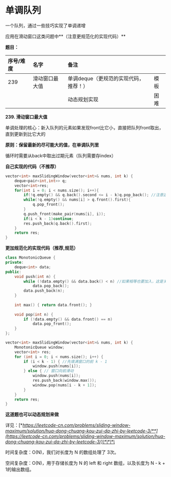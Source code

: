# 单调队列

一个队列，通过一些技巧实现了单调递增

应用在滑动窗口这类问题中**（注意更规范化的实现代码）**

**题目：**

| 序号/难度 | 名字 | 备注 |  |
| :--- | :--- | :--- | :--- |
| 239 | 滑动窗口最大值 | 单调deque（更规范的实现代码，推荐！） | 模板 |
|  |  | 动态规划实现 | 困难 |

**239. 滑动窗口最大值**

单调处理的核心：新入队列的元素如果发现front比它小，直接把队列front取出，直到更新到比它大的

**原则：保留最新的尽可能大的值，在单调队列里**

循环时需要从back中取出过期元素（队列需要存index）

**自己实现的代码（不推荐）**

```cpp
vector<int> maxSlidingWindow(vector<int>& nums, int k) {
    deque<pair<int,int>> q;
    vector<int>res;
    for(int i = 0; i < nums.size(); i++){
        if(!q.empty() && q.back().second <= i - k)q.pop_back(); //注意这个小于等于
        while(!q.empty() && nums[i] > q.front().first){
            q.pop_front();
        }
        q.push_front(make_pair(nums[i], i));
        if(i < k - 1)continue;
        res.push_back(q.back().first);
    }
    return res;
}
```

**更加规范化的实现代码（推荐,规范）**

```cpp
class MonotonicQueue {
private:
    deque<int> data;
public:
    void push(int n) {
        while (!data.empty() && data.back() < n) //如果相等也要加入，这是关键！
            data.pop_back();
        data.push_back(n);
    }
    
    int max() { return data.front(); }
    
    void pop(int n) {
        if (!data.empty() && data.front() == n)
            data.pop_front();
    }
};

vector<int> maxSlidingWindow(vector<int>& nums, int k) {
    MonotonicQueue window;
    vector<int> res;
    for (int i = 0; i < nums.size(); i++) {
        if (i < k - 1) { //先填满窗口的前 k - 1
            window.push(nums[i]);
        } else { // 窗口向前滑动
            window.push(nums[i]);
            res.push_back(window.max());
            window.pop(nums[i - k + 1]);
        }
    }
    return res;
}
```

**这道题也可以动态规划来做**

详见：[**https://leetcode-cn.com/problems/sliding-window-maximum/solution/hua-dong-chuang-kou-zui-da-zhi-by-leetcode-3/**](https://leetcode-cn.com/problems/sliding-window-maximum/solution/hua-dong-chuang-kou-zui-da-zhi-by-leetcode-3/)\*\*\*\*

时间复杂度：O\(N\)，我们对长度为 N 的数组处理了 3次。

空间复杂度：O\(N\)，用于存储长度为 N 的 left 和 right 数组，以及长度为 N - k + 1的输出数组。

